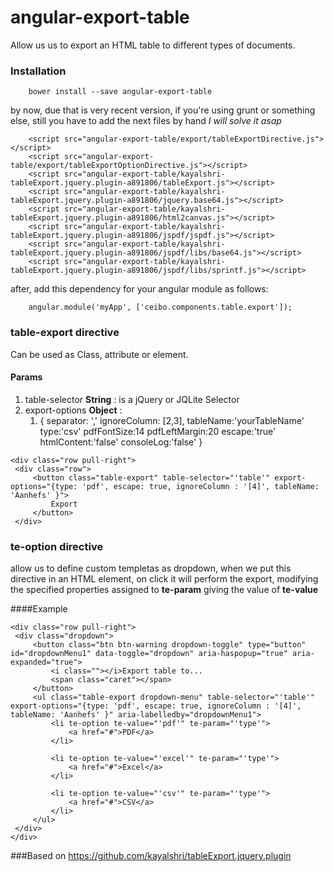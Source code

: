 # angular-export-table
Allow us us to export an HTML table to different types of documents.


### Installation

```
    bower install --save angular-export-table
```

by now, due that is very recent version, if you're using grunt or something else, still you have to add the next files by hand
*I will solve it asap*

```
    <script src="angular-export-table/export/tableExportDirective.js"></script>
    <script src="angular-export-table/export/tableExportOptionDirective.js"></script>
    <script src="angular-export-table/kayalshri-tableExport.jquery.plugin-a891806/tableExport.js"></script>
    <script src="angular-export-table/kayalshri-tableExport.jquery.plugin-a891806/jquery.base64.js"></script>
    <script src="angular-export-table/kayalshri-tableExport.jquery.plugin-a891806/html2canvas.js"></script>
    <script src="angular-export-table/kayalshri-tableExport.jquery.plugin-a891806/jspdf/jspdf.js"></script>
    <script src="angular-export-table/kayalshri-tableExport.jquery.plugin-a891806/jspdf/libs/base64.js"></script>
    <script src="angular-export-table/kayalshri-tableExport.jquery.plugin-a891806/jspdf/libs/sprintf.js"></script>

```


after, add this dependency for your angular module as follows:

```
    angular.module('myApp', ['ceibo.components.table.export']);
```

### table-export directive
Can be used as Class, attribute or element.

#### Params

1. table-selector **String** : is a jQuery or JQLite Selector
2. export-options **Object** :
   1. {
        separator: ','
        ignoreColumn: [2,3],
        tableName:'yourTableName'
        type:'csv'
        pdfFontSize:14
        pdfLeftMargin:20
        escape:'true'
        htmlContent:'false'
        consoleLog:'false'
     }


```
<div class="row pull-right">
 <div class="row">
     <button class="table-export" table-selector="'table'" export-options="{type: 'pdf', escape: true, ignoreColumn : '[4]', tableName: 'Aanhefs' }">
         Export
     </button>
 </div>
```

### te-option directive

allow us to define custom templetas as dropdown, when we put this directive in an HTML element, on click it will perform the export, modifying the specified
properties assigned to **te-param** giving the value of **te-value**

####Example


```
<div class="row pull-right">
 <div class="dropdown">
     <button class="btn btn-warning dropdown-toggle" type="button" id="dropdownMenu1" data-toggle="dropdown" aria-haspopup="true" aria-expanded="true">
         <i class=""></i>Export table to...
         <span class="caret"></span>
     </button>
     <ul class="table-export dropdown-menu" table-selector="'table'" export-options="{type: 'pdf', escape: true, ignoreColumn : '[4]', tableName: 'Aanhefs' }" aria-labelledby="dropdownMenu1">
         <li te-option te-value="'pdf'" te-param="'type'">
             <a href="#">PDF</a>
         </li>

         <li te-option te-value="'excel'" te-param="'type'">
             <a href="#">Excel</a>
         </li>

         <li te-option te-value="'csv'" te-param="'type'">
             <a href="#">CSV</a>
         </li>
     </ul>
 </div>
</div>
```

###Based on
https://github.com/kayalshri/tableExport.jquery.plugin

